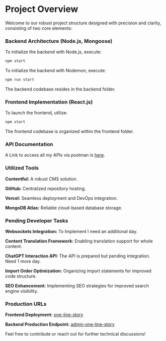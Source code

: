 # Project Overview

Welcome to our robust project structure designed with precision and clarity, consisting of two core elements:

### Backend Architecture (Node.js, Mongoose)

To initialize the backend with Node.js, execute:

```bash
npm start
```

To initialize the backend with Nodemon, execute:

```bash
npm run start
```

The backend codebase resides in the backend folder.

### Frontend Implementation (React.js)

To launch the frontend, utilize:

```bash
npm start
```

The frontend codebase is organized within the frontend folder.

### API Documentation

A Link to access all my APIs via postman is [here](https://api.postman.com/collections/32817122-730e412b-b599-4dea-8b92-e6276af52901?access_key=PMAT-01HPD9D13AJVXG4A67FF3FZTZE).

### Utilized Tools

**Contentful:** A robust CMS solution.

**GitHub:** Centralized repository hosting.

**Vercel:** Seamless deployment and DevOps integration.

**MongoDB Atlas:** Reliable cloud-based database storage.

### Pending Developer Tasks

**Websockets Integration:**
To Implement I need an additional day.

**Content Translation Framework:**
Enabling translation support for whole content.

**ChatGPT Interaction API:**
The API is prepared but pending integration. Need 1 more day.

**Import Order Optimization:**
Organizing import statements for improved code structure.

**SEO Enhancement:**
Implementing SEO strategies for improved search engine visibility.

### Production URLs

**Frontend Deployment:** [one-line-story](https://one-line-story.monkwall.com/)

**Backend Production Endpoint:** [admin-one-line-story](https://admin-one-line-story.monkwall.com/stories)

Feel free to contribute or reach out for further technical discussions!
